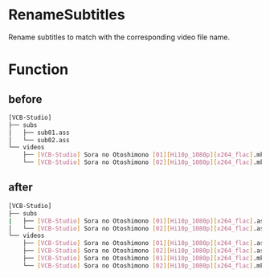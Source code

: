 # RenameSubtitles
Rename subtitles to match with the corresponding video file name.

# Function

## before

```bash
[VCB-Studio]
├── subs
│   ├── sub01.ass
│   └── sub02.ass
└── videos
    ├── [VCB-Studio] Sora no Otoshimono [01][Hi10p_1080p][x264_flac].mkv
    └── [VCB-Studio] Sora no Otoshimono [02][Hi10p_1080p][x264_flac].mkv
```

## after

```bash
[VCB-Studio]
├── subs
|   ├── [VCB-Studio] Sora no Otoshimono [01][Hi10p_1080p][x264_flac].ass
│   └── [VCB-Studio] Sora no Otoshimono [02][Hi10p_1080p][x264_flac].ass
└── videos
    ├── [VCB-Studio] Sora no Otoshimono [01][Hi10p_1080p][x264_flac].ass
    ├── [VCB-Studio] Sora no Otoshimono [02][Hi10p_1080p][x264_flac].ass
    ├── [VCB-Studio] Sora no Otoshimono [01][Hi10p_1080p][x264_flac].mkv
    └── [VCB-Studio] Sora no Otoshimono [02][Hi10p_1080p][x264_flac].mkv
```
